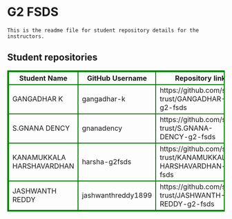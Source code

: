 # G2 FSDS
    This is the readme file for student repository details for the instructors.
## Student repositories 
<table style="border : 2px solid green; width:100%;">
<tr >
<th style="border : 2px solid green;">Student Name</th>
<th style="border : 2px solid green;">GitHub Username</th>
<th style="border : 2px solid green;">Repository link</th>
</tr>
<tr style="border : 2px solid green;">
<td style="border : 2px solid green;">GANGADHAR K</td> 

<td style="border : 2px solid green;">gangadhar-k</td> 

<td style="border : 2px solid green;">https://github.com/sure-trust/GANGADHAR-K-g2-fsds</td> 
</tr>

<tr style="border : 2px solid green;">
<td style="border : 2px solid green;">S.GNANA DENCY</td> 

<td style="border : 2px solid green;">gnanadency</td> 

<td style="border : 2px solid green;">https://github.com/sure-trust/S.GNANA-DENCY-g2-fsds</td> 
</tr>

<tr style="border : 2px solid green;">
<td style="border : 2px solid green;">KANAMUKKALA HARSHAVARDHAN</td> 

<td style="border : 2px solid green;">harsha-g2fsds</td> 

<td style="border : 2px solid green;">https://github.com/sure-trust/KANAMUKKALA-HARSHAVARDHAN-g2-fsds</td> 
</tr>

<tr style="border : 2px solid green;">
<td style="border : 2px solid green;">JASHWANTH REDDY</td> 

<td style="border : 2px solid green;">jashwanthreddy1899</td> 

<td style="border : 2px solid green;">https://github.com/sure-trust/JASHWANTH-REDDY-g2-fsds</td> 
</tr>

